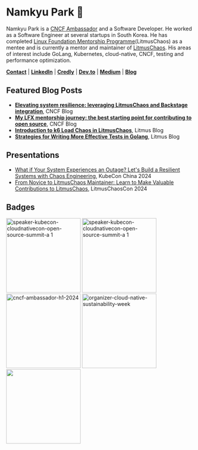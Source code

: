 # Namkyu Park 🚀

Namkyu Park is a [CNCF Ambassador](https://www.cncf.io/people/ambassadors/?p=namkyu-park) and a Software Developer. He worked as a Software Engineer at several startups in South Korea. He has completed [Linux Foundation Mentorship Programme](https://mentorship.lfx.linuxfoundation.org/project/a222f58a-08ee-4727-80c8-41c4d6f5a2a9)(LitmusChaos) as a mentee and is currently a mentor and maintainer of [LitmusChaos](https://litmuschaos.io/). His areas of interest include GoLang, Kubernetes, cloud-native, CNCF, testing and performance optimization.

**[Contact](mailto:lak9348@gmail.com)** | **[LinkedIn](https://www.linkedin.com/in/namkyupark1999)** | **[Credly](https://www.credly.com/users/namkyu-park.b80fffaf/badges)** | **[Dev.to](https://dev.to/namkyu1999)** | **[Medium](https://medium.com/@loyle)** | **[Blog](https://namkyu1999.github.io/)**

## Featured Blog Posts
- **[Elevating system resilience: leveraging LitmusChaos and Backstage integration](https://www.cncf.io/blog/2024/04/01/elevating-system-resilience-leveraging-litmuschaos-and-backstage-integration/)**, CNCF Blog
- **[My LFX mentorship journey: the best starting point for contributing to open source](https://www.cncf.io/blog/2023/05/30/my-lfx-mentorship-journey-the-best-starting-point-for-contributing-to-open-source/)**, CNCF Blog
- **[Introduction to k6 Load Chaos in LitmusChaos](https://dev.to/litmus-chaos/introduction-to-k6-load-chaos-in-litmuschaos-4l2k)**, Litmus Blog
- **[Strategies for Writing More Effective Tests in Golang](https://dev.to/litmus-chaos/strategies-for-writing-more-effective-tests-in-golang-1fma)**, Litmus Blog

## Presentations
- [What if Your System Experiences an Outage? Let's Build a Resilient Systems with Chaos Engineering](https://youtu.be/3mjGEh905u4?feature=shared), KubeCon China 2024
- [From Novice to LitmusChaos Maintainer: Learn to Make Valuable Contributions to LitmusChaos](https://youtu.be/f9PQjaj8P94?feature=shared), LitmusChaosCon 2024

## Badges
<img alt="speaker-kubecon-cloudnativecon-open-source-summit-a 1" src="https://github.com/user-attachments/assets/99d9928e-c4db-47f2-8923-4b318c1c57ac" width="200">
<img alt="speaker-kubecon-cloudnativecon-open-source-summit-a 1" src="https://github.com/user-attachments/assets/afe5dae5-711a-4fed-b874-aa618e2af106" width="200">
<img alt="cncf-ambassador-h1-2024" src="https://github.com/user-attachments/assets/6842f633-5f40-4935-b7de-601a74bb6d84" width="200">
<img alt="organizer-cloud-native-sustainability-week" src="https://github.com/user-attachments/assets/cb0759f7-4ebc-4d25-a2b4-2b93ebdf7d20" width="200">
<img alt="" src="https://github.com/user-attachments/assets/ec4f3392-de87-43b9-b308-89c538a61b95" width="200">
